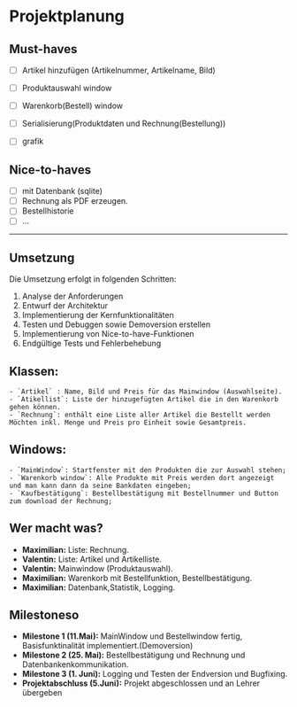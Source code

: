 # Projektplanung

## Must-haves
- [ ] Artikel hinzufügen  (Artikelnummer, Artikelname, Bild)
- [ ] Produktauswahl window
- [ ] Warenkorb(Bestell) window
- [ ] Serialisierung(Produktdaten und Rechnung(Bestellung))
- [ ] grafik



## Nice-to-haves
- [ ] mit Datenbank (sqlite)
- [ ] Rechnung  als PDF erzeugen.
- [ ] Bestellhistorie 
- [ ] ...

---

## Umsetzung
Die Umsetzung erfolgt in folgenden Schritten:
1. Analyse der Anforderungen
2. Entwurf der Architektur
3. Implementierung der Kernfunktionalitäten
4. Testen und Debuggen sowie Demoversion  erstellen
5. Implementierung von Nice-to-have-Funktionen
6. Endgültige Tests und Fehlerbehebung

## Klassen:
    - `Artikel` : Name, Bild und Preis für das Mainwindow (Auswahlseite).
    - `Atikellist`: Liste der hinzugefügten Artikel die in den Warenkorb  gehen können.
    - `Rechnung`: enthält eine Liste aller Artikel die Bestellt werden Möchten inkl. Menge und Preis pro Einheit sowie Gesamtpreis.
## Windows:
    - `MainWindow`: Startfenster mit den Produkten die zur Auswahl stehen;
    - `Warenkorb window`: Alle Produkte mit Preis werden dort angezeigt und man kann dann da seine Bankdaten eingeben;
    - `Kaufbestätigung`: Bestellbestätigung mit Bestellnummer und Button zum download der Rechnung;
    

## Wer macht was?
- **Maximilian:** Liste: Rechnung.
- **Valentin:** Liste: Artikel und Artikelliste.
- **Valentin:** Mainwindow (Produktauswahl).
- **Maximilian:** Warenkorb mit Bestellfunktion, Bestellbestätigung. 
- **Maximilian:** Datenbank,Statistik, Logging.

## Milestoneso
- **Milestone 1 (11.Mai):** MainWindow und Bestellwindow  fertig, Basisfunktinalität implementiert.(Demoversion)
- **Milestone 2 (25. Mai):** Bestellbestätigung und Rechnung und Datenbankenkommunikation.
- **Milestone 3 (1. Juni):** Logging und Testen der Endversion und  Bugfixing.
- **Projektabschluss (5.Juni):** Projekt abgeschlossen und an Lehrer übergeben